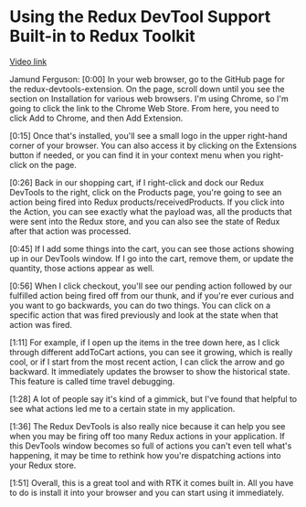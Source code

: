 # Using the Redux DevTool Support Built-in to Redux Toolkit

[Video link](https://www.egghead.io/lessons/react-using-the-redux-devtool-support-built-in-to-redux-toolkit?pl=modern-redux-with-redux-toolkit-rtk-and-typescript-64f243c8)

Jamund Ferguson: [0:00] In your web browser, go to the GitHub page for the redux-devtools-extension. On the page, scroll down until you see the section on Installation for various web browsers. I'm using Chrome, so I'm going to click the link to the Chrome Web Store. From here, you need to click Add to Chrome, and then Add Extension.

[0:15] Once that's installed, you'll see a small logo in the upper right-hand corner of your browser. You can also access it by clicking on the Extensions button if needed, or you can find it in your context menu when you right-click on the page.

[0:26] Back in our shopping cart, if I right-click and dock our Redux DevTools to the right, click on the Products page, you're going to see an action being fired into Redux products/receivedProducts. If you click into the Action, you can see exactly what the payload was, all the products that were sent into the Redux store, and you can also see the state of Redux after that action was processed.

[0:45] If I add some things into the cart, you can see those actions showing up in our DevTools window. If I go into the cart, remove them, or update the quantity, those actions appear as well.

[0:56] When I click checkout, you'll see our pending action followed by our fulfilled action being fired off from our thunk, and if you're ever curious and you want to go backwards, you can do two things. You can click on a specific action that was fired previously and look at the state when that action was fired.

[1:11] For example, if I open up the items in the tree down here, as I click through different addToCart actions, you can see it growing, which is really cool, or if I start from the most recent action, I can click the arrow and go backward. It immediately updates the browser to show the historical state. This feature is called time travel debugging.

[1:28] A lot of people say it's kind of a gimmick, but I've found that helpful to see what actions led me to a certain state in my application.

[1:36] The Redux DevTools is also really nice because it can help you see when you may be firing off too many Redux actions in your application. If this DevTools window becomes so full of actions you can't even tell what's happening, it may be time to rethink how you're dispatching actions into your Redux store.

[1:51] Overall, this is a great tool and with RTK it comes built in. All you have to do is install it into your browser and you can start using it immediately.
